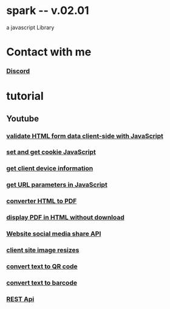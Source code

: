 # spark -- v.02.01
a javascript Library

# Contact with me
### [Discord](https://discord.gg/g4hvvkzWVy)


# tutorial
## Youtube
### [validate HTML form data client-side with JavaScript](https://youtu.be/3HqpWeYReSc)
### [set and get cookie JavaScript](https://youtu.be/VRZkGPQhlSA)
### [get client device information](https://youtu.be/E6JMhK7nfWw)
### [get URL parameters in JavaScript](https://youtu.be/YMPjPG4qIx0)
### [converter HTML to PDF](https://youtu.be/rkpVw7mrviU)
### [display PDF in HTML without download](https://youtu.be/AHen2qPNnjA)
### [Website social media share API](https://youtu.be/2ulFdy2TQHU)
### [client site image resizes](https://youtu.be/GIXCL51j5es)
### [convert text to QR code](https://youtu.be/JhxutG0-hvI)
### [convert text to barcode](https://youtu.be/FRxQ6oirnRA)
### [REST Api](https://youtu.be/NxSuOI9ZJRI)
